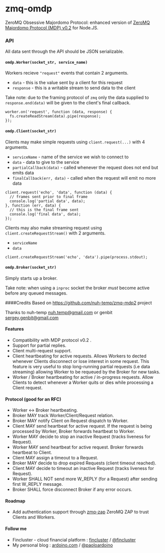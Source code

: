zmq-omdp
========

ZeroMQ Obsessive Majordomo Protocol: enhanced version of [ZeroMQ Majordomo Protocol (MDP) v0.2](http://rfc.zeromq.org/spec:7) for Node.JS.

### API

All data sent through the API should be JSON serializable.

#### `omdp.Worker(socket_str, service_name)`

Workers recieve `"request"` events that contain 2 arguments.

* `data` - this is the value sent by a client for this request
* `response` - this is a writable stream to send data to the client

Take note: due to the framing protocol of `zmq` only the data supplied to `response.end(data)` will be given to the client's final callback.

````
worker.on('request', function (data, response) {
  fs.createReadStream(data).pipe(response);
});
````

#### `omdp.Client(socket_str)`

Clients may make simple requests using `client.request(...)` with 4 arguments.

* `serviceName` - name of the service we wish to connect to
* `data` - data to give to the service
* `partialCallback(data)` - called whenever the request does not end but emits data
* `finalCallback(err, data)` - called when the request will emit no more data

````
client.request('echo', 'data', function (data) {
  // frames sent prior to final frame
  console.log('partial data', data);
}, function (err, data) {
  // this is the final frame sent
  console.log('final data', data);
});
````

Clients may also make streaming request using `client.createRequestStream()` with 2 arguments.

* `serviceName`
* `data`

````
client.createRequestStream('echo', 'data').pipe(process.stdout);
````

#### `omdp.Broker(socket_str)`

Simply starts up a broker.

Take note: when using a `inproc` socket the broker *must* become active before any queued messages.

####Credits
Based on https://github.com/nuh-temp/zmq-mdp2 project

Thanks to nuh-temp <nuh.temp@gmail.com> or genbit <sergey.genbit@gmail.com>

#### Features
* Compatibility with MDP protocol v0.2 .
* Support for partial replies.
* Client multi-request support.
* Client heartbeating for active requests. Allows Workers to dected whenever Clients disconnect or lose interest in some request. This feature is very useful to stop long-running partial requests (i.e data streaming) allowing Worker to be requeued by the Broker for new tasks.
* Worker / Broker heartbeating for active / in-progress requests. Allow Clients to detect whenever a Worker quits or dies while processing a Client request.

#### Protocol (good for an RFC)
* Worker <-> Broker heartbeating.
* Broker MAY track Worker/Client/Request relation.
* Broker MAY notify Client on Request dispatch to Worker.
* Client MAY send heartbeat for active request. If the request is being processed by Worker, Broker forwards heartbeat to Worker. 
* Worker MAY decide to stop an inactive Request (tracks liveness for Request).
* Worker MAY send heartbeat for active request. Broker forwards heartbeat to Client.
* Client MAY assign a timeout to a Request.
* Broker MAY decide to drop expired Requests (client timeout reached).
* Client MAY decide to timeout an inactive Request (tracks liveness for Request).
* Worker SHALL NOT send more W_REPLY (for a Request) after sending first W_REPLY message.
* Broker SHALL force disconnect Broker if any error occurs.

#### Roadmap
* Add authentication support through [zmq-zap](https://github.com/msealand/zmq-zap.node) ZeroMQ ZAP to trust Clients and Workers.

#### Follow me

* Fincluster - cloud financial platform : [fincluster](http://fincluster.com) /  [@fincluster](https://twitter.com/fincluster)
* My personal blog : [ardoino.com](http://ardoino.com) / [@paoloardoino](https://twitter.com/paoloardoino)
